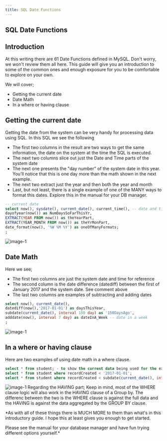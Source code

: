 ```yaml
---
title: SQL Date Functions
---
```

## SQL Date Functions

## Introduction
At this writing there are 61 Date Functions defined in MySQL.  Don't worry, we won't review them all here.  This guide will give you an introduction to some of the common ones and enough exposure for you to be comfortable to explore on your own.

We will cover;
* Getting the current date
* Date Math
* In a where or having clause

## Getting the current date
Getting the date from the system can be very handy for processing data using SQL. 
In this SQL we see the following
* The first two columns in the result are two ways to get the same information, the date on the system at the time the SQL is executed.
* The next two columns slice out just the Date and Time parts of the system date
* The next one presents the "day number" of the system date in this year.  You'll notice that this is one day more than the math shown in the next example.
* The next two extract just the year and then both the year and month
* Last, but not least, there is a single example of one of the MANY ways to format this dates. Explore this in the manual for your DB manager.
```sql
-- current date
select now(), sysdate(), current_date(), current_time(), -- date and time from the system on execution
dayofyear(now()) as NumDaysSoFarThisYr,
EXTRACT(YEAR FROM now()) as theYearPart,
EXTRACT(YEAR_MONTH FROM now()) as theYrMonPart, 
date_format(now(), '%W %M %Y') as oneOfManyFormats; 
;
```
![image-1](https://github.com/SteveChevalier/guide-images/blob/master/date-functions04.JPG)

## Date Math
Here we see;
* The first two columns are just the system date and time for reference
* The second column is the date difference (datediff) between the first of January 2017 and the system date.  See comment above
* The last two columns are examples of subtracting and adding dates
```sql
select now(), current_date(), 
datediff(now(),'2017-01-01') as daysThisYear, 
subdate(current_date(), interval 150 day) as '150DaysAgo', 
adddate(now(), interval 7 day) as dateInA_Week -- date in a week
;
```
![image-1](https://github.com/SteveChevalier/guide-images/blob/master/date-functions02.jpg)

## In a where or having clause
Here are two examples of using date math in a where clause.
```sql
select * from student; - to show the current data being used for the example
select * from student where recordCreated < '2017-01-01';
select * from student where recordCreated < subdate(current_date(), interval 225 day);
```
![image-1](https://github.com/SteveChevalier/guide-images/blob/master/date-functions03.jpg)
Regarding the HAVING part; Keep in mind, most of the WHERE clause logic will also work in the HAVING clause of a Group by.  The differenc between the two is the WHERE clause is against the full data and the HAVING is against the data aggregated by the GROUP BY clause.

*As with all of these things there is MUCH MORE to them than what's in this introductory guide.  I hope this at least gives you enough to get started.  

Please see the manual for your database manager and have fun trying different options yourself.*
